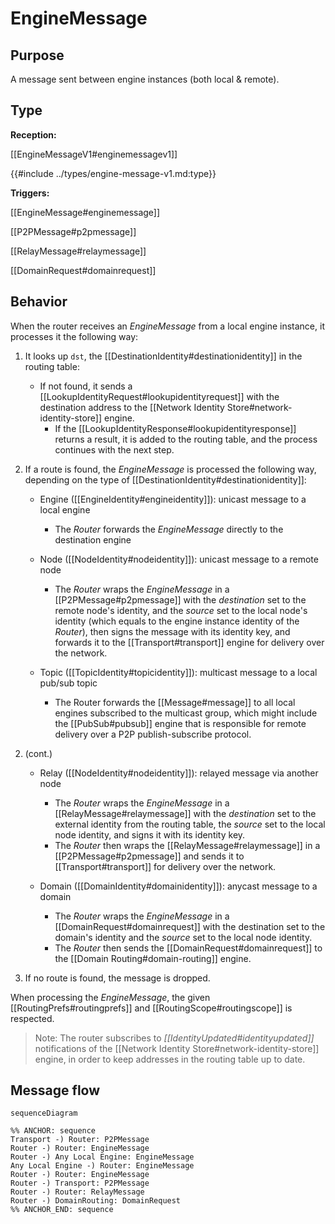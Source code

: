<div class="message">

# EngineMessage

## Purpose

<!-- ANCHOR: purpose -->
A message sent between engine instances (both local & remote).
<!-- ANCHOR_END: purpose -->

## Type

<!-- ANCHOR: type -->
**Reception:**

[[EngineMessageV1#enginemessagev1]]

{{#include ../types/engine-message-v1.md:type}}

**Triggers:**

[[EngineMessage#enginemessage]]

[[P2PMessage#p2pmessage]]

[[RelayMessage#relaymessage]]

[[DomainRequest#domainrequest]]
<!-- ANCHOR_END: type -->

## Behavior

<!-- ANCHOR: behavior -->
When the router receives an *EngineMessage* from a local engine instance,
it processes it the following way:

1. It looks up `dst`, the [[DestinationIdentity#destinationidentity]] in the routing table:

   - If not found, it sends a [[LookupIdentityRequest#lookupidentityrequest]]
     with the destination address to the [[Network Identity Store#network-identity-store]] engine.
     - If the [[LookupIdentityResponse#lookupidentityresponse]] returns a result, it is added to the routing table,
       and the process continues with the next step.

2. If a route is found, the *EngineMessage* is processed the following way,
   depending on the type of [[DestinationIdentity#destinationidentity]]:

   - Engine ([[EngineIdentity#engineidentity]]): unicast message to a local engine

     - The *Router* forwards the *EngineMessage* directly to the destination engine

   - Node ([[NodeIdentity#nodeidentity]]): unicast message to a remote node

     - The *Router* wraps the *EngineMessage* in a [[P2PMessage#p2pmessage]]
       with the *destination* set to the remote node's identity,
       and the *source* set to the local node's identity
       (which equals to the engine instance identity of the *Router*),
       then signs the message with its identity key,
       and forwards it to the [[Transport#transport]] engine for delivery over the network.

   - Topic ([[TopicIdentity#topicidentity]]): multicast message to a local pub/sub topic

     - The Router forwards the [[Message#message]] to all local engines subscribed to the multicast group,
       which might include the [[PubSub#pubsub]] engine
       that is responsible for remote delivery over a P2P publish-subscribe protocol.

<div class="v2">

2. (cont.)

   - Relay ([[NodeIdentity#nodeidentity]]): relayed message via another node

     - The *Router* wraps the *EngineMessage* in a [[RelayMessage#relaymessage]]
       with the *destination* set to the external identity from the routing table,
       the *source* set to the local node identity,
       and signs it with its identity key.
     - The *Router* then wraps the [[RelayMessage#relaymessage]] in a [[P2PMessage#p2pmessage]]
       and sends it to [[Transport#transport]] for delivery over the network.

   - Domain ([[DomainIdentity#domainidentity]]): anycast message to a domain

     - The *Router* wraps the *EngineMessage* in a [[DomainRequest#domainrequest]]
       with the destination set to the domain's identity and the *source* set to the local node identity.
     - The *Router* then sends the [[DomainRequest#domainrequest]] to the [[Domain Routing#domain-routing]] engine.

</div>

3. If no route is found, the message is dropped.

When processing the *EngineMessage*, the given [[RoutingPrefs#routingprefs]] and [[RoutingScope#routingscope]] is respected.

> Note: The router subscribes to *[[IdentityUpdated#identityupdated]]* notifications of the [[Network Identity Store#network-identity-store]] engine, in order to keep addresses in the routing table up to date.
<!-- ANCHOR_END: behavior -->

## Message flow

<!-- ANCHOR: messages -->
```mermaid
sequenceDiagram

%% ANCHOR: sequence
Transport -) Router: P2PMessage
Router -) Router: EngineMessage
Router -) Any Local Engine: EngineMessage
Any Local Engine -) Router: EngineMessage
Router -) Router: EngineMessage
Router -) Transport: P2PMessage
Router -) Router: RelayMessage
Router -) DomainRouting: DomainRequest
%% ANCHOR_END: sequence
```
<!-- ANCHOR_END: messages -->

</div>
